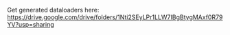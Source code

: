 Get generated dataloaders here: https://drive.google.com/drive/folders/1Nti2SEyLPr1LLW7IBgBtygMAxf0R79YV?usp=sharing